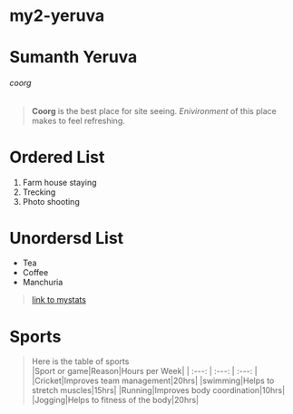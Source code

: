 # my2-yeruva
# Sumanth Yeruva
###### coorg
>**Coorg** is the best place for site seeing.
>*Enivironment* of this place makes to feel refreshing.

# Ordered List
1. Farm house staying
2. Trecking
3. Photo shooting

# Unordersd List
- Tea
- Coffee
- Manchuria

>[link to mystats](https://github.com/sumanthyeruva/my2-yeruva/blob/main/MyStats.md)

# Sports
>Here is the table of sports<br>
|Sport or game|Reason|Hours per Week|
| :---: | :---: | :---: |
|Cricket|Improves team management|20hrs|
|swimming|Helps to stretch muscles|15hrs|
|Running|Improves body coordination|10hrs|
|Jogging|Helps to fitness of the body|20hrs|
